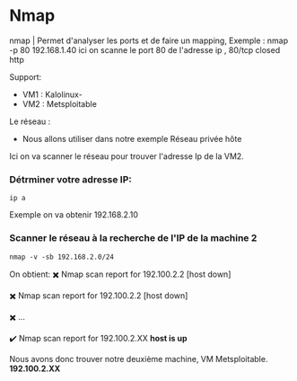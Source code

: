 # Nmap

nmap               |  Permet d'analyser les ports et de faire un mapping, Exemple : nmap -p 80 192.168.1.40 ici on scanne le port 80 de l'adresse ip , 80/tcp closed http

Support:

* VM1 : Kalolinux-
* VM2 : Metsploitable

Le réseau :
* Nous allons utiliser dans notre exemple Réseau privée hôte


Ici on va scanner le réseau pour trouver l'adresse Ip de la VM2.

### Détrminer votre adresse IP:

    ip a

Exemple on va obtenir 192.168.2.10

### Scanner le réseau à la recherche de l'IP de la machine 2

    nmap -v -sb 192.168.2.0/24

On obtient: 
✖️ Nmap scan report for 192.100.2.2 [host down]

✖️  Nmap scan report for 192.100.2.2 [host down]

✖️ ...


✔️ Nmap scan report for 192.100.2.XX **host is up**

Nous avons donc trouver notre deuxième machine, VM Metsploitable.  **192.100.2.XX**
